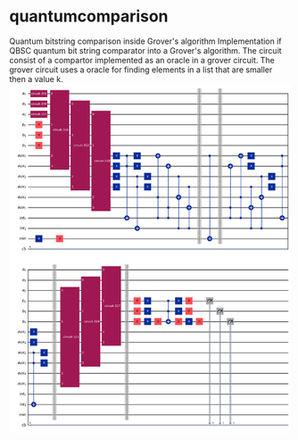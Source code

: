 # quantumcomparison
Quantum bitstring comparison inside Grover's algorithm
Implementation if QBSC quantum bit string comparator into a Grover's algorithm. The circuit consist of a compartor implemented as an oracle in a grover circuit. The grover circuit uses a oracle for finding elements in a list that are smaller then a value k.
![alt text](grover.png)

